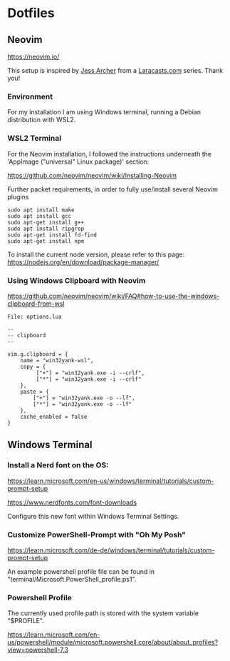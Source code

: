 # Dotfiles

## Neovim

https://neovim.io/

This setup is inspired by <a href="https://github.com/jessarcher/dotfiles">Jess Archer</a> from a <a href="https://laracasts.com">Laracasts.com</a> series. Thank you!

### Environment

For my installation I am using Windows terminal, running a Debian distribution with WSL2.

### WSL2 Terminal 

For the Neovim installation, I followed the instructions underneath the 'AppImage ("universal" Linux package)' section: 

https://github.com/neovim/neovim/wiki/Installing-Neovim

Further packet requirements, in order to fully use/install several Neovim plugins

```
sudo apt install make
sudo apt install gcc
sudo apt-get install g++
sudo apt install ripgrep
sudo apt-get install fd-find
sudo apt-get install npm
```

To install the current node version, please refer to this page: https://nodejs.org/en/download/package-manager/

### Using Windows Clipboard with Neovim

https://github.com/neovim/neovim/wiki/FAQ#how-to-use-the-windows-clipboard-from-wsl

```
File: options.lua

--
-- clipboard
--

vim.g.clipboard = {
    name = "win32yank-wsl",
    copy = {
         ["+"] = "win32yank.exe -i --crlf",
         ["*"] = "win32yank.exe -i --crlf"
    },
    paste = {
        ["+"] = "win32yank.exe -o --lf",
        ["*"] = "win32yank.exe -o --lf"
    },
    cache_enabled = false
}
```

## Windows Terminal 

### Install a Nerd font on the OS: 

https://learn.microsoft.com/en-us/windows/terminal/tutorials/custom-prompt-setup

https://www.nerdfonts.com/font-downloads

Configure this new font within Windows Terminal Settings.

### Customize PowerShell-Prompt with "Oh My Posh"

https://learn.microsoft.com/de-de/windows/terminal/tutorials/custom-prompt-setup

An example powershell profile file can be found in "terminal/Microsoft.PowerShell_profile.ps1".

### Powershell Profile

The currently used profile path is stored with the system variable "$PROFILE".

https://learn.microsoft.com/en-us/powershell/module/microsoft.powershell.core/about/about_profiles?view=powershell-7.3


